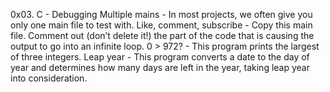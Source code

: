 0x03. C - Debugging
Multiple mains - In most projects, we often give you only one main file to test with.
Like, comment, subscribe - Copy this main file. Comment out (don’t delete it!) the part of the code that is causing the output to go into an infinite loop.
0 > 972? - This program prints the largest of three integers.
Leap year - This program converts a date to the day of year and determines how many days are left in the year, taking leap year into consideration.
